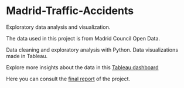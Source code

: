 # Madrid-Traffic-Accidents

Exploratory data analysis and visualization.

The data used in this project is from Madrid Council Open Data. 

Data cleaning and exploratory analysis with Python. Data visualizations made in Tableau. 

Explore more insights about the data in this [Tableau dashboard](https://public.tableau.com/app/profile/elena.salgueiro/viz/EDAaccidentes/Dashboard1)

Here you can consult the [final report](https://github.com/elesalgueiro/Madrid-Traffic-Accidents/blob/main/Final_Report.pdf) of the project.


